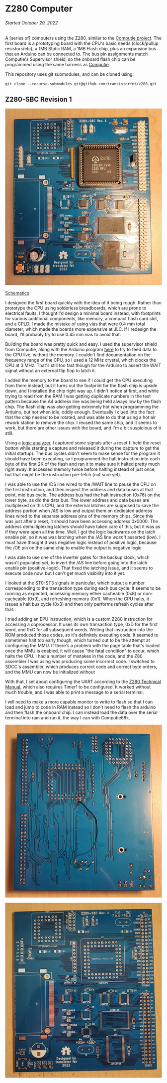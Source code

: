
Z280 Computer
=============

###### *Started October 29, 2022*

A [series of] computers using the Z280, similar to the [Computie
project](https://jabberwocky.ca/projects/computie/).  The first board is a prototyping board with
the CPU's basic needs (clock/pullup resistors/etc), a 1MB Static RAM, a 1MB Flash chip, plus an
expansion bus that an Arduino can be connected to.  The bus pin assignments match Computie's
Supervisor shield, so the onboard flash chip can be programmed using the same harness as
[Computie](https://github.com/transistorfet/computie/raw/main/hardware/68k-Supervisor).

This repository uses git submodules, and can be cloned using:
```
git clone --recurse-submodules git@github.com:transistorfet/z280.git
```

Z280-SBC Revision 1
-------------------

![alt text](images/Z280-SBC-rev1/board-top.jpg "Z280-SBC Rev. 1 Assembled Board Top")

[Schematics](https://github.com/transistorfet/z280/raw/main/hardware/Z280-SBC/Z280-SBC.pdf)

I designed the first board quickly with the idea of it being rough.  Rather than prototype the CPU
using solderless breadboards, which are prone to electrical faults, I thought I'd design a minimal
board instead, with footprints for various additional components, like memory, a compact flash card
slot, and a CPLD.  I made the mistake of using vias that were 0.4 mm total diameter, which made the
boards more expensive at JLC.  If I redesign the board, I'll probably try to use 0.45 mm vias to
avoid that.

Building the board was pretty quick and easy.  I used the supervisor shield from Computie, along
with the Arduino program
[here](https://github.com/transistorfet/z280/raw/main/software/arduino/Z280Supervisor/) to try to
feed data to the CPU live, without the memory.  I couldn't find documentation on the frequency range
of the CPU, so I used a 12 MHz crystal, which clocks the CPU at 3 MHz.  That's still too fast
though for the Arduino to assert the WAIT signal without an external flip flop to latch it.

I added the memory to the board to see if I could get the CPU executing from there instead, but it
turns out the footprint for the flash chip is upside down, and I installed the chip right way up.  I
didn't notice at first, and while trying to read from the RAM I was getting duplicate numbers in the
test pattern because the A4 address line was being held always low by the flash chip.  The flash
chip was also getting extremely hot when programming the Arduino, but not when idle, oddly enough.
Eventually I clued into the fact that the chip needed to be rotated, and was able to do that using a
hot air rework station to remove the chip.  I reused the same chip, and it seems to work, but there
are other issues with the board, and I'm a bit suspicious of it still.

Using a [logic analyzer](https://www.sparkfun.com/products/18627), I captured some signals after a
reset (I held the reset button while starting a capture and released it during the capture to get
the initial startup).  The bus cycles didn't seem to make sense for the program it should have been
executing, so I programmed the halt instruction into each byte of the first 2K of the flash and ran
it to make sure it halted pretty much right away.  It accessed memory twice before halting instead
of just once, but that might be the instruction pre-fetch (not sure yet).

I was able to use the /DS line wired to the /WAIT line to pause the CPU on the first instruction,
and then inspect the address and data buses at that point, mid bus cycle.  The address bus had the
halt instruction (0x76) on the lower byte, as did the data bus.  The lower address and data buses
are multiplexed on this CPU, and the external latches are supposed to save the address portion when
/AS is low and output them on dedicated address lines wired to the separate address pins of the
memory chips.  Since this was just after a reset, it should have been accessing address 0x0000.  The
address demultiplexing latches should have taken care of this, but it was as if they were open all
the time.  Well, I got the logic backwards on the latch enable pin, so it was was latching when the
/AS line *wasn't* asserted (low).  I must have thought it was negative logic instead of positive
logic, because the /OE pin on the same chip to enable the output is negative logic.

I was able to use one of the inverter gates for the backup clock, which wasn't populated yet, to
invert the /AS line before going into the latch enable pin (positive-logic).  That fixed the
latching issue, and it seems to execute code now, but I can't get much visibility into it yet.

I looked at the ST0-ST3 signals in particular, which output a number corresponding to the
transaction type during each bus cycle.  It seems to be running as expected, accessing memory either
cacheable (0x8) or non-cacheable (0x9), and refreshing memory (0x1).  When the CPU halts, it issues
a halt bus cycle (0x3) and then only performs refresh cycles after that.

I tried adding an EPU instruction, which is a custom Z280 instruction for accessing a coprocessor.
It uses its own transaction type, 0xD for the first word, and 0xC for all subsequent words.  Writing
that instruction into the ROM produced those codes, so it's definitely executing code.  It seemed to
sometimes halt too early though, which turned out to be the attempt at configuring the MMU.  If
there's a problem with the page table that's loaded once the MMU is enabled, it will cause "the
fatal condition" to occur, which halts the CPU.  I had a number of mistakes in the code, and the Z80
assembler I was using was producing some incorrect code.  I switched to SDCC's assembler, which
produces correct code and correct byte orders, and the MMU can now be initialized without 

With that, I set about configuring the UART according to the [Z280 Technical
Manual](https://oldcomputers.dyndns.org/public/pub/rechner/zilog/z280/manual/index.html), which also
requires Timer1 to be configured.  It worked without much trouble, and I was able to print a message
to a serial terminal.

I will need to make a more capable monitor to write to flash so that I can load and jump to code in
RAM instead so I don't need to flash the arduino and then flash the onboard chip.  I can instead
load the data over the serial terminal into ram and run it, the way I can with Computie68k.


![alt text](images/Z280-SBC-rev1/board-bottom.jpg "Z280-SBC Rev. 1 Assembled Board Bottom")

![alt text](images/Z280-SBC-rev1/pcb-top.jpg "Z280-SBC Rev. 1 PCB Top")

